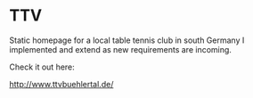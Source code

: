 # TTV

Static homepage for a local table tennis club in south Germany I implemented and extend as new requirements are incoming.

Check it out here: 

http://www.ttvbuehlertal.de/ 
